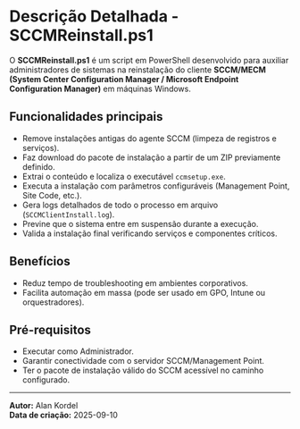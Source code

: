 # Descrição Detalhada - SCCMReinstall.ps1

O **SCCMReinstall.ps1** é um script em PowerShell desenvolvido para auxiliar administradores de sistemas na reinstalação do cliente **SCCM/MECM (System Center Configuration Manager / Microsoft Endpoint Configuration Manager)** em máquinas Windows.

## Funcionalidades principais
- Remove instalações antigas do agente SCCM (limpeza de registros e serviços).
- Faz download do pacote de instalação a partir de um ZIP previamente definido.
- Extrai o conteúdo e localiza o executável `ccmsetup.exe`.
- Executa a instalação com parâmetros configuráveis (Management Point, Site Code, etc.).
- Gera logs detalhados de todo o processo em arquivo (`SCCMClientInstall.log`).
- Previne que o sistema entre em suspensão durante a execução.
- Valida a instalação final verificando serviços e componentes críticos.

## Benefícios
- Reduz tempo de troubleshooting em ambientes corporativos.
- Facilita automação em massa (pode ser usado em GPO, Intune ou orquestradores).

## Pré-requisitos
- Executar como Administrador.
- Garantir conectividade com o servidor SCCM/Management Point.
- Ter o pacote de instalação válido do SCCM acessível no caminho configurado.

---
**Autor:** Alan Kordel  
**Data de criação:** 2025-09-10  
